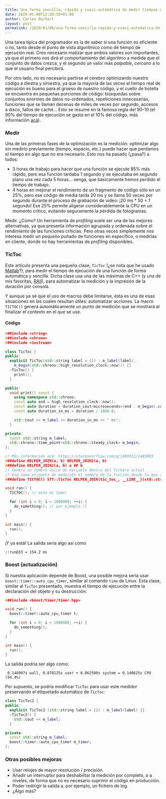 ```yaml
---
title: Una forma sencilla, rápida y cuasi-automática de medir tiempos de ejecución en funciones
date: 2020-01-08T12:20:59+01:00
author: Carlos Buchart
layout: post
permalink: /2020/01/08/una-forma-sencilla-rapida-y-cuasi-automatica-de-medir-tiempos-de-ejecucion-en-funciones/
---
```

Una tarea típica del programador es la de saber si una función es eficiente o no, tanto desde el punto de vista algorítmico como de tiempo de ejecución real. Creo necesario matizar que ambos valores son importantes, ya que el primero nos dirá el comportamiento del algoritmo a medida que el conjunto de datos crezca, y el segundo un valor más _palpable_, _cercano_ a lo que el usuario final percibirá.

Por otro lado, no es necesario partirse el cerebro optimizando nuestro código a diestra y siniestra, ya que la mayoría de las veces el tiempo real de ejecución es bueno para el grueso de nuestro código, y el cuello de botella se encuentra en pequeñas porciones de código: búsquedas sobre conjuntos enormes de datos no-ordenados, repeticiones innecesarias, funciones que se llaman decenas de miles de veces por segundo, accesos a disco, fallos de caché... Esto se resume en la famosa regla del 90-10 (el 90% del tiempo de ejecución se gasta en el 10% del código, más información [acá](https://softwareengineering.stackexchange.com/q/334528/266565)).

### Medir
Una de las primeras fases de la optimización es la medición: optimizar algo sin medirlo previamente (tiempo, espacio, etc.) puede hacer que perdamos el tiempo en algo que no era necesario. Esto nos ha pasado (¿pasa?) a todos:
  - 3 horas de trabajo para hacer que una función se ejecute 85% más rápido, pero esa función tardaba 1 segundo y se ejecutaba en segundo plano una vez cada 5 horas... venga, que básicamente hemos perdido el tiempo de trabajo.
  - 4 horas en mejorar el rendimiento de un fragmento de código sólo en un 25%, pero ese código de media tarda 20 ms y se llama 50 veces por segundo durante el proceso de grabación de vídeo: ¡20 ms * 50 = 1 segundo! Ese 25% permite aligerar considerablemente la CPU en un momento crítico, evitando seguramente la pérdida de fotogramas.

Medir. ¿Cómo? Un herramienta de _profiling_ suele ser una de las mejores alternativas, ya que presenta información agrupada y ordenada sobre el rendimiento de las funciones críticias. Pero otras veces simplemente nos interesa medir un pequeño puñado de funciones en específico, o medirlas en cliente, donde no hay herramientas de _profiling_ disponibles.

### TicToc
Este artículo presenta una pequeña clase, `TicToc` (¿se nota que he usado [Matlab](https://www.mathworks.com/help/matlab/ref/tic.html)?), para medir el tiempo de ejecución de una función de forma automática y sencilla. Dicha clase usa una de las máximas de C++ (y una de mis favoritas, [RAII](https://es.wikipedia.org/wiki/RAII)), para automatizar la medición y la impresión de la duración por consola.

Y aunque ya sé que el uso de macros debe limitarse, ésta es una de esas situaciones en las cuales resultan útiles: automatizar acciones. La macro `TICTOC()` genera automáticamente un punto de medición que se mostrará al finalizar el contexto en el que se use.

#### Código
```cpp
###include <string>
###include <chrono>
###include <iostream>

class TicToc {
public:
  explicit TicToc(std::string label = {}) : m_label(label),
    m_begin(std::chrono::high_resolution_clock::now()) {}
  ~TicToc() {
    print();
  }

public:
  void print() const {
    using namespace std::chrono;
    const auto end = high_resolution_clock::now();
    const auto duration = duration_cast<microseconds>(end - m_begin).count();
    const auto duration_in_ms = duration / 1000.0;

    std::cout << m_label << duration_in_ms << " ms";
  }

private:
  const std::string m_label;
  std::chrono::time_point<std::chrono::steady_clock> m_begin;
};

// Más información acá: https://stackoverflow.com/q/1489932/1485885
###define HELPER_JOIN(a, b) HELPER_JOIN2(a, b)
###define HELPER_JOIN2(a, b) a ## b
// Genera un nombre único de variable dentro del fichero actual
// Usa como etiqueta de medición el nombre de la función desde la que se llama y el número de línea
###define TICTOC() STT::TicToc HELPER_JOIN(tic_toc_, __LINE__)(std::string(__FUNCTION__) + "@" + std::to_string(__LINE__) + " = ");

void run() {
  TICTOC(); // esto es todo!

  for (int i = 0; i < 1000000; ++i) {
    do_something(); // por ejemplo ;)
  }
}

int main() {
  run();
}
```

¡Y ya está! La salida sería algo así como

```
::run@33 = 154.2 ms
```

### Boost (actualización)
Si nuestra aplicación depende de Boost, una posible mejora sería usar `boost::timer::auto_cpu_timer`, similar al comando `time` de Linux. Esta clase, similar al `TicToc` presentado, muestra el tiempo de ejecución entre la declaración del objeto y su destrucción:

```cpp
###include <boost/timer/timer.hpp>

void run() {
  boost::timer::auto_cpu_timer t;

  for (int i = 0; i < 1000000; ++i) {
    do_something();
  }
}

int main() {
  run();
}
```

La salida podría ser algo como:

```
 0.148997s wall, 0.078125s user + 0.062500s system = 0.140625s CPU (94.4%)
```

Por supuesto, se podría modificar `TicToc` para usar este medidor preservando el etiquetado automático de `TicToc`:

```cpp
class TicToc2 {
public:
  explicit TicToc2 (std::string label = {}) : m_label(label) {}
  ~TicToc2() {
    std::cout << m_label;
  }

private:
  const std::string m_label;
  boost::timer::auto_cpu_timer m_timer;
};
```

### Otras posibles mejoras
  - Usar relojes de mayor resolución / precisión.
  - Añadir un interruptor para deshabilitar la medición por completo, o a niveles, de forma que no es necesario suprimir el código en producción.
  - Poder redirigir la salida a, por ejemplo, un fichero de log.
  - ¿Algo más?
